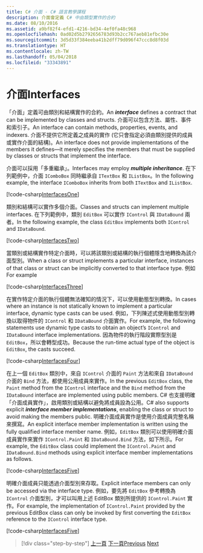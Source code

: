 ```yaml
---
title: C# 介面 - C# 語言教學課程
description: 介面會定義 C# 中由類型實作的合約
ms.date: 08/10/2016
ms.assetid: a9bf82f4-efd1-4216-bd34-4ef0fa48c968
ms.openlocfilehash: 0ad02d5b2792656783d93b2cc767aeb81efbc30e
ms.sourcegitcommit: 3d5d33f384eeba41b2dff79d096f47ccc8d8f03d
ms.translationtype: HT
ms.contentlocale: zh-TW
ms.lasthandoff: 05/04/2018
ms.locfileid: "33343891"
---
```

# <a name="interfaces"></a><span data-ttu-id="5fd1f-103">介面</span><span class="sxs-lookup"><span data-stu-id="5fd1f-103">Interfaces</span></span>

<span data-ttu-id="5fd1f-104">「介面」定義可由類別和結構實作的合約。</span><span class="sxs-lookup"><span data-stu-id="5fd1f-104">An ***interface*** defines a contract that can be implemented by classes and structs.</span></span> <span data-ttu-id="5fd1f-105">介面可以包含方法、屬性、事件和索引子。</span><span class="sxs-lookup"><span data-stu-id="5fd1f-105">An interface can contain methods, properties, events, and indexers.</span></span> <span data-ttu-id="5fd1f-106">介面不提供它所定義之成員的實作 (它只會指定必須由類別提供的成員或實作介面的結構)。</span><span class="sxs-lookup"><span data-stu-id="5fd1f-106">An interface does not provide implementations of the members it defines—it merely specifies the members that must be supplied by classes or structs that implement the interface.</span></span>

<span data-ttu-id="5fd1f-107">介面可以採用「多重繼承」。</span><span class="sxs-lookup"><span data-stu-id="5fd1f-107">Interfaces may employ ***multiple inheritance***.</span></span> <span data-ttu-id="5fd1f-108">在下列範例中，介面 `IComboBox` 同時繼承自 `ITextBox` 和 `IListBox`。</span><span class="sxs-lookup"><span data-stu-id="5fd1f-108">In the following example, the interface `IComboBox` inherits from both `ITextBox` and `IListBox`.</span></span>

[!code-csharp[InterfacesOne](../../../samples/snippets/csharp/tour/interfaces/Program.cs#L5-L17)]

<span data-ttu-id="5fd1f-109">類別和結構可以實作多個介面。</span><span class="sxs-lookup"><span data-stu-id="5fd1f-109">Classes and structs can implement multiple interfaces.</span></span> <span data-ttu-id="5fd1f-110">在下列範例中，類別 `EditBox` 可以實作 `IControl` 與 `IDataBound` 兩者。</span><span class="sxs-lookup"><span data-stu-id="5fd1f-110">In the following example, the class `EditBox` implements both `IControl` and `IDataBound`.</span></span>

[!code-csharp[InterfacesTwo](../../../samples/snippets/csharp/tour/interfaces/Program.cs#L19-L27)]

<span data-ttu-id="5fd1f-111">當類別或結構實作特定介面時，可以將該類別或結構的執行個體隱含地轉換為該介面型別。</span><span class="sxs-lookup"><span data-stu-id="5fd1f-111">When a class or struct implements a particular interface, instances of that class or struct can be implicitly converted to that interface type.</span></span> <span data-ttu-id="5fd1f-112">例如</span><span class="sxs-lookup"><span data-stu-id="5fd1f-112">For example</span></span>

[!code-csharp[InterfacesThree](../../../samples/snippets/csharp/tour/interfaces/Program.cs#L33-L35)]

<span data-ttu-id="5fd1f-113">在實作特定介面的執行個體無法確知的情況下，可以使用動態型別轉換。</span><span class="sxs-lookup"><span data-stu-id="5fd1f-113">In cases where an instance is not statically known to implement a particular interface, dynamic type casts can be used.</span></span> <span data-ttu-id="5fd1f-114">例如，下列陳述式使用動態型別轉換以取得物件的 `IControl` 和 `IDataBound` 介面實作。</span><span class="sxs-lookup"><span data-stu-id="5fd1f-114">For example, the following statements use dynamic type casts to obtain an object’s `IControl` and `IDataBound` interface implementations.</span></span> <span data-ttu-id="5fd1f-115">因為物件的執行階段實際型別是 `EditBox`，所以會轉型成功。</span><span class="sxs-lookup"><span data-stu-id="5fd1f-115">Because the run-time actual type of the object is `EditBox`, the casts succeed.</span></span>

[!code-csharp[InterfacesFour](../../../samples/snippets/csharp/tour/interfaces/Program.cs#L40-L42)]

<span data-ttu-id="5fd1f-116">在上一個 `EditBox` 類別中，來自 `IControl` 介面的 `Paint` 方法和來自 `IDataBound` 介面的 `Bind` 方法，都使用公用成員來實作。</span><span class="sxs-lookup"><span data-stu-id="5fd1f-116">In the previous `EditBox` class, the `Paint` method from the `IControl` interface and the `Bind` method from the `IDataBound` interface are implemented using public members.</span></span> <span data-ttu-id="5fd1f-117">C# 也支援明確「介面成員實作」，啟用類別或結構以避免將成員設為公用。</span><span class="sxs-lookup"><span data-stu-id="5fd1f-117">C# also supports explicit ***interface member implementations***, enabling the class or struct to avoid making the members public.</span></span> <span data-ttu-id="5fd1f-118">明確介面成員實作是使用介面成員完整名稱來撰寫。</span><span class="sxs-lookup"><span data-stu-id="5fd1f-118">An explicit interface member implementation is written using the fully qualified interface member name.</span></span> <span data-ttu-id="5fd1f-119">例如，`EditBox` 類別可以使用明確介面成員實作來實作 `IControl.Paint` 和 `IDataBound.Bind` 方法，如下所示。</span><span class="sxs-lookup"><span data-stu-id="5fd1f-119">For example, the `EditBox` class could implement the `IControl.Paint` and `IDataBound.Bind` methods using explicit interface member implementations as follows.</span></span>

[!code-csharp[InterfacesFive](../../../samples/snippets/csharp/tour/interfaces/Program.cs#L60-L64)]

<span data-ttu-id="5fd1f-120">明確介面成員只能透過介面型別來存取。</span><span class="sxs-lookup"><span data-stu-id="5fd1f-120">Explicit interface members can only be accessed via the interface type.</span></span> <span data-ttu-id="5fd1f-121">例如，要先將 `EditBox` 參考轉換為 `IControl` 介面型別，才可以叫用上述 EditBox 類別所提供的 `IControl.Paint` 實作。</span><span class="sxs-lookup"><span data-stu-id="5fd1f-121">For example, the implementation of `IControl.Paint` provided by the previous EditBox class can only be invoked by first converting the `EditBox` reference to the `IControl` interface type.</span></span>

[!code-csharp[InterfacesFive](../../../samples/snippets/csharp/tour/interfaces/Program.cs#L71-L74)]

>[!div class="step-by-step"]
<span data-ttu-id="5fd1f-122">[上一頁](arrays.md)
[下一頁](enums.md)</span><span class="sxs-lookup"><span data-stu-id="5fd1f-122">[Previous](arrays.md)
[Next](enums.md)</span></span>
